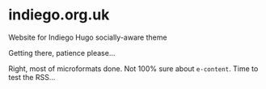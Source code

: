 # indiego.org.uk

Website for Indiego Hugo socially-aware theme

Getting there, patience please…

Right, most of microformats done. Not 100% sure about `e-content`. Time to test the RSS…


